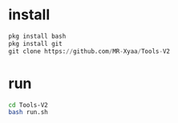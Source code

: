 # install
```python
pkg install bash
pkg install git
git clone https://github.com/MR-Xyaa/Tools-V2
```
# run
```bash
cd Tools-V2
bash run.sh
```
